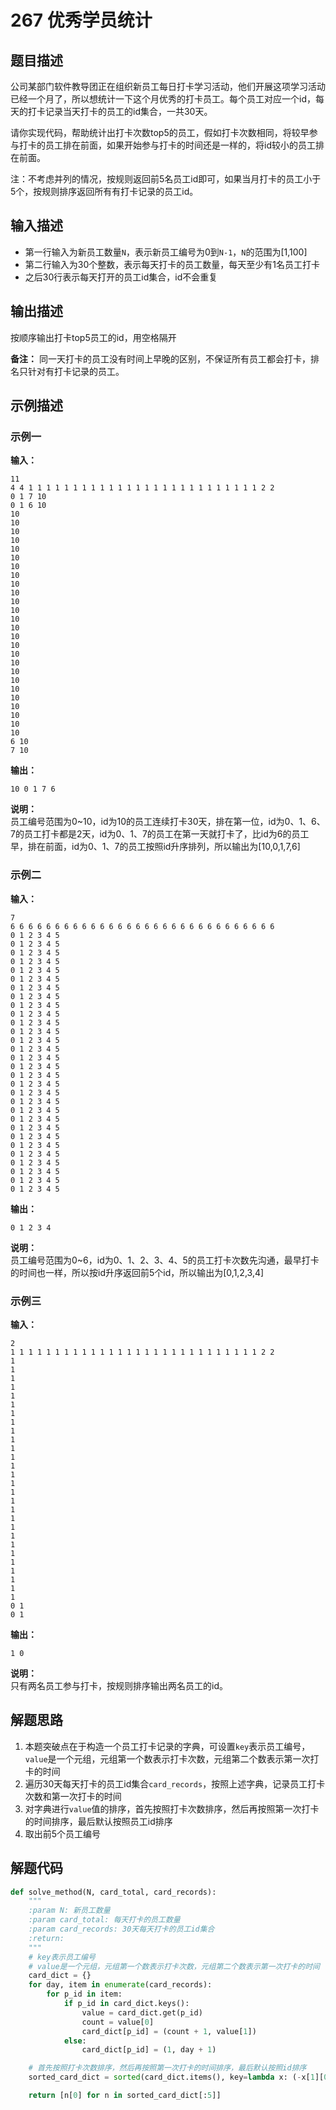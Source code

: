 # 267 优秀学员统计

## 题目描述

公司某部门软件教导团正在组织新员工每日打卡学习活动，他们开展这项学习活动已经一个月了，所以想统计一下这个月优秀的打卡员工。每个员工对应一个id，每天的打卡记录当天打卡的员工的id集合，一共30天。

请你实现代码，帮助统计出打卡次数top5的员工，假如打卡次数相同，将较早参与打卡的员工排在前面，如果开始参与打卡的时间还是一样的，将id较小的员工排在前面。

注：不考虑并列的情况，按规则返回前5名员工id即可，如果当月打卡的员工小于5个，按规则排序返回所有有打卡记录的员工id。

## 输入描述

- 第一行输入为新员工数量`N`，表示新员工编号为0到`N-1`，`N`的范围为[1,100]
- 第二行输入为30个整数，表示每天打卡的员工数量，每天至少有1名员工打卡
- 之后30行表示每天打开的员工id集合，id不会重复

## 输出描述

按顺序输出打卡top5员工的id，用空格隔开

**备注：** 同一天打卡的员工没有时间上早晚的区别，不保证所有员工都会打卡，排名只针对有打卡记录的员工。

## 示例描述

### 示例一

**输入：**
```text
11
4 4 1 1 1 1 1 1 1 1 1 1 1 1 1 1 1 1 1 1 1 1 1 1 1 1 1 1 2 2
0 1 7 10
0 1 6 10
10
10
10
10
10
10
10
10
10
10
10
10
10
10
10
10
10
10
10
10
10
10
10
10
10
10
6 10
7 10
```

**输出：**
```text
10 0 1 7 6
```

**说明：**    
员工编号范围为0\~10，id为10的员工连续打卡30天，排在第一位，id为0、1、6、7的员工打卡都是2天，id为0、1、7的员工在第一天就打卡了，比id为6的员工早，排在前面，id为0、1、7的员工按照id升序排列，所以输出为[10,0,1,7,6]

### 示例二

**输入：**
```text
7
6 6 6 6 6 6 6 6 6 6 6 6 6 6 6 6 6 6 6 6 6 6 6 6 6 6 6 6 6 6
0 1 2 3 4 5
0 1 2 3 4 5
0 1 2 3 4 5
0 1 2 3 4 5
0 1 2 3 4 5
0 1 2 3 4 5
0 1 2 3 4 5
0 1 2 3 4 5
0 1 2 3 4 5
0 1 2 3 4 5
0 1 2 3 4 5
0 1 2 3 4 5
0 1 2 3 4 5
0 1 2 3 4 5
0 1 2 3 4 5
0 1 2 3 4 5
0 1 2 3 4 5
0 1 2 3 4 5
0 1 2 3 4 5
0 1 2 3 4 5
0 1 2 3 4 5
0 1 2 3 4 5
0 1 2 3 4 5
0 1 2 3 4 5
0 1 2 3 4 5
0 1 2 3 4 5
0 1 2 3 4 5
0 1 2 3 4 5
0 1 2 3 4 5
0 1 2 3 4 5
```

**输出：**
```text
0 1 2 3 4
```

**说明：**    
员工编号范围为0\~6，id为0、1、2、3、4、5的员工打卡次数先沟通，最早打卡的时间也一样，所以按id升序返回前5个id，所以输出为[0,1,2,3,4]

### 示例三

**输入：**
```text
2
1 1 1 1 1 1 1 1 1 1 1 1 1 1 1 1 1 1 1 1 1 1 1 1 1 1 1 1 2 2
1
1
1
1
1
1
1
1
1
1
1
1
1
1
1
1
1
1
1
1
1
1
1
1
1
1
1
1
0 1
0 1
```

**输出：**
```text
1 0
```

**说明：**    
只有两名员工参与打卡，按规则排序输出两名员工的id。

## 解题思路

1. 本题突破点在于构造一个员工打卡记录的字典，可设置`key`表示员工编号，`value`是一个元组，元组第一个数表示打卡次数，元组第二个数表示第一次打卡的时间
2. 遍历30天每天打卡的员工id集合`card_records`，按照上述字典，记录员工打卡次数和第一次打卡的时间
3. 对字典进行`value`值的排序，首先按照打卡次数排序，然后再按照第一次打卡的时间排序，最后默认按照员工id排序
4. 取出前5个员工编号

## 解题代码

```python
def solve_method(N, card_total, card_records):
    """
    :param N: 新员工数量
    :param card_total: 每天打卡的员工数量
    :param card_records: 30天每天打卡的员工id集合
    :return:
    """
    # key表示员工编号
    # value是一个元组，元组第一个数表示打卡次数，元组第二个数表示第一次打卡的时间
    card_dict = {}
    for day, item in enumerate(card_records):
        for p_id in item:
            if p_id in card_dict.keys():
                value = card_dict.get(p_id)
                count = value[0]
                card_dict[p_id] = (count + 1, value[1])
            else:
                card_dict[p_id] = (1, day + 1)

    # 首先按照打卡次数排序，然后再按照第一次打卡的时间排序，最后默认按照id排序
    sorted_card_dict = sorted(card_dict.items(), key=lambda x: (-x[1][0], x[1][1]))

    return [n[0] for n in sorted_card_dict[:5]]
```